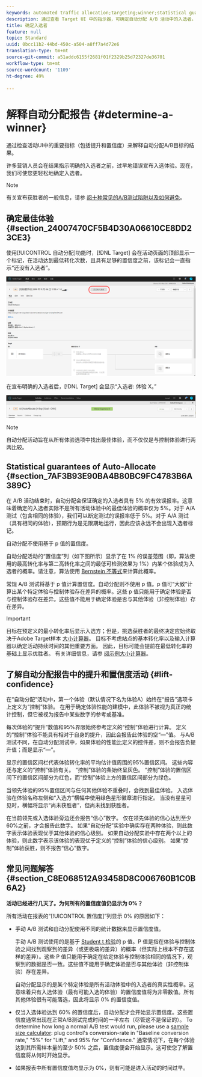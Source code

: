 ```yaml
---
keywords: automated traffic allocation;targeting;winner;statistical guarantee;confidence;determine winner;lift;confidence;default;default experience
description: 通过查看 Target UI 中的指示器，可确定自动分配 A/B 活动中的入选者。
title: 确定入选者
feature: null
topic: Standard
uuid: 0bcc11b2-44bd-450c-a504-a8ff7a4d72e6
translation-type: tm+mt
source-git-commit: a51addc6155f2681f01f2329b25d72327de36701
workflow-type: tm+mt
source-wordcount: '1109'
ht-degree: 49%

---
```



# 解释自动分配报告 {#determine-a-winner}

通过检查活动UI中的重要指标（包括提升和置信度）来解释自动分配A/B目标的结果。

许多营销人员会在结果指示明确的入选者之前，过早地错误宣布入选体验。现在，我们可使您更轻松地确定入选者。

>[!NOTE]
>
>有关宣布获胜者的一般信息，请参 [阅十种常见的A/B测试陷阱以及如何避免](/help/c-activities/t-test-ab/common-ab-testing-pitfalls.md)。

## 确定最佳体验 {#section_24007470CF5B4D30A06610CE8DD23CE3}

使用[!UICONTROL 自动分配]功能时，[!DNL Target] 会在活动页面的顶部显示一个标记，在活动达到最低转化次数，且具有足够的置信度之前，该标记会一直指示“还没有入选者”。

![“没有入选者”标记](/help/c-activities/automated-traffic-allocation/assets/no-winner.png)

在宣布明确的入选者后，[!DNL Target] 会显示“入选者: 体验 X。”

![](assets/winner.png)

>[!NOTE]
>
>自动分配活动旨在从所有体验选项中找出最佳体验，而不仅仅是与控制体验进行两两比较。

## Statistical guarantees of Auto-Allocate {#section_7AF3B93E90BA4B80BC9FC4783B6A389C}

在 A/B 活动结束时，自动分配会保证确定的入选者具有 5% 的有效误报率。这意味着确定的入选者实际不是所有活动体验中的最佳体验的概率仅为 5%。对于 A/A 测试（包含相同的体验），我们可以断定测试的误报率低于 5%。对于 A/A 测试（具有相同的体验），预期行为是无限期地运行，因此应该永远不会出现入选者标记。

自动分配不使用基于 p 值的置信度。

自动分配活动的“置信度”列（如下图所示）显示了在 1% 的误差范围（即，算法使用的最高转化率与第二高转化率之间的最低可检测效果为 1%）内某个体验成为入选者的概率。请注意，算法使用 [Bernstein 不等式](https://en.wikipedia.org/wiki/Bernstein_inequalities_(probability_theory))来计算此概率。

常规 A/B 测试将基于 p 值计算置信度。自动分配则不使用 p 值。p 值可“大致”计算出某个特定体验与控制体验存在差异的概率。这些 p 值只能用于确定体验是否与控制体验存在差异。这些值不能用于确定体验是否与其他体验（非控制体验）存在差异。

>[!IMPORTANT]
>
>目标在预定义的最小转化率后显示入选方；但是，挑选获胜者的最终决定应始终取决于Adobe Target样本 [大小计算器](https://docs.adobe.com/content/target-microsite/testcalculator.html)。 目标不考虑站点的基本转化率以及输入计算器以确定活动持续时间的其他重要方面。 因此，目标可能会提前在最低转化率的基础上显示优胜者。 有关详细信息，请参 [阅示例大小计算器](/help/c-activities/t-test-ab/sample-size-determination.md#section_6B8725BD704C4AFE939EF2A6B6E834E6)。

## 了解自动分配报告中的提升和置信度活动 {#lift-confidence}

在“自动分配”活动中，第一个体验（默认情况下名为体验A）始终在“报告”选项卡上定义为“控制”体验。 在用于确定体验性能的建模中，此体验不被视为真正的统计控制，但它被视为报告中某些数字的参考或基准。

每次体验的“提升”数值和95%界限始终参考定义的“控制”体验进行计算。 定义的“控制”体验不能具有相对于自身的提升，因此会报告此体验的空“—”值。 与A/B测试不同，在自动分配测试中，如果体验的性能比定义的控件差，则不会报告负提升值；而是显示“—”。

显示的置信区间栏代表体验转化率的平均估计值周围的95%置信区间。 这些内容还与定义的“控制”体验有关。 “控制”体验的条始终呈灰色。 “控制”体验的置信区间下的置信区间部分为红色，而“控制”体验上方的置信区间部分为绿色。

当领先体验的95%置信区间与任何其他体验不重叠时，会找到最佳体验。 入选体验在体验名称左侧和“入选方”横幅中使用绿色星形徽章进行指定。 当没有星星可见时，横幅将显示“尚未获胜者”，但尚未找到获胜者。

在当前领先或入选体验旁边还会报告“信心”数字。 仅在领先体验的信心达到至少60%之前，才会报告此数字。 如果“自动分配”实验中确实存在两种体验，则此数字表示体验表现优于其他体验的信心级别。 如果自动分配实验中存在两个以上的体验，则此数字表示该体验的表现优于定义的“控制”体验的信心级别。 如果“控制”体验获胜，则不报告“信心”数字。

## 常见问题解答 {#section_C8E068512A93458D8C006760B1C0B6A2}

**活动已经进行几天了。为何所有的置信度值仍显示为 0%？**

所有活动在报表的“[!UICONTROL 置信度]”列显示 0% 的原因如下：

* 手动 A/B 测试和自动分配使用不同的统计数据来显示置信度值。

   手动 A/B 测试使用的是基于 [Student t 检验](https://en.wikipedia.org/wiki/Student%27s_t-test)的 p 值。P 值是指在体验与控制体验之间找到观察到的差异（或更极端的差异）的概率（但实际上根本不存在这样的差异）。这些 P 值只能用于确定在给定体验与控制体验相同的情况下，观察到的数据是否一致。这些值不能用于确定体验是否与其他体验（非控制体验）存在差异。

   自动分配显示的是某个特定体验是所有活动体验中的入选者的真实性概率。这意味着只有入选体验（最有可能入选的体验）的置信度值将为非零数值。所有其他体验很有可能落选，因此将显示 0% 的置信度值。

* 仅当入选体验达到 60% 的置信度后，自动分配才会开始显示置信度。这些置信度通常出现在正常A/B测试完成时间的一半左右（尽管这不是保证的）。 To determine how long a normal A/B test would run, please use a [sample size calculator](https://docs.adobe.com/content/target-microsite/testcalculator.html): plug control&#39;s conversion-rate in &quot;Baseline conversion rate,&quot; &quot;5%&quot; for &quot;Lift,&quot; and 95% for &quot;Confidence.&quot; 通常情况下，在每个体验达到其所需样本量的至少 50% 之后，置信度便会开始显示。这可使您了解置信度将从何时开始显示。
* 如果报表中所有置信度值均显示为 0%，则有可能是进入活动的时间过早。

